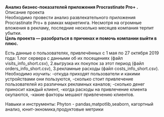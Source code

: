 
**Анализ бизнес-показателей приложения Procrastinate Pro+ .**  
Описание проекта  
Необходимо провести анализ развлекательного приложения Procrastinate Pro+ в рамках маркетинга.
Несмотря на огромные вложения в рекламу, последние несколько месяцев компания терпит убытки.  
**Цель проекта — разобраться в причинах и помочь компании выйти в плюс.**  

Есть данные о пользователях, привлечённых с 1 мая по 27 октября 2019 года:
1.лог сервера с данными об их посещениях (файл visits_info_short.csv),
2.выгрузка их покупок за этот период (файл orders_info_short.csv),
3.рекламные расходы (файл costs_info_short.csv).
Необходимо изучить:
-откуда приходят пользователи и какими устройствами они пользуются,
-сколько стоит привлечение пользователей из различных рекламных каналов;
-сколько денег приносит каждый клиент,
-когда расходы на привлечение клиента окупаются,
-какие факторы мешают привлечению клиентов.

Навыки и инструменты: Phyton - pandas,matpotlib,seaborn, кагортный анализ, юнит-экномика,продуктовые метрики
